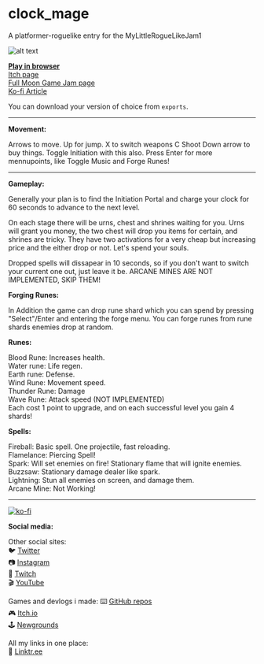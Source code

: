 # clock_mage
A platformer-roguelike entry for the MyLittleRogueLikeJam1

![alt text](https://img.itch.zone/aW1hZ2UvNjY1MzM3LzM1OTMyMzYuZ2lm/347x500/sm56oj.gif)

[**Play in browser**](https://achie72.github.io/clock_mage/)  
[Itch page](https://achie.itch.io/clock-mage)    
[Full Moon Game Jam page](https://itch.io/jam/mylittleroguelike1/entries)  
[Ko-fi Article](https://ko-fi.com/post/NdabJam-results-MyLittleRogueLikeJam1-Twitter-S-I3I01Q6AG)  

You can download your version of choice from `exports`.

---  

**Movement:**  

Arrows to move. Up for jump.
X to switch weapons
C Shoot
Down arrow to buy things. Toggle Initiation with this also.
Press Enter for more mennupoints, like Toggle Music and Forge Runes!

---  

**Gameplay:**  

Generally your plan is to find the Initiation Portal and charge your clock for 60 seconds to advance to the next level.

On each stage there will be urns, chest and shrines waiting for you. Urns will grant you money, the two chest will drop you items for certain, and shrines are tricky. They have two activations for a very cheap but increasing price and the either drop or not. Let's spend your souls.

Dropped spells will dissapear in 10 seconds, so if you don't want to switch your current one out, just leave it be. ARCANE MINES ARE NOT IMPLEMENTED, SKIP THEM!

**Forging Runes:**  

In Addition the game can drop rune shard which you can spend by pressing "Select"/Enter and entering the forge menu. You can forge runes from rune shards enemies drop at random.  

**Runes:**  

Blood Rune: Increases health.   
Water rune: Life regen.  
Earth rune: Defense.  
Wind Rune: Movement speed.  
Thunder Rune: Damage  
Wave Rune: Attack speed (NOT IMPLEMENTED)  
Each cost 1 point to upgrade, and on each successful level you gain 4 shards!  

**Spells:**  

Fireball: Basic spell. One projectile, fast reloading.  
Flamelance: Piercing Spell!  
Spark: Will set enemies on fire! Stationary flame that will ignite enemies.  
Buzzsaw: Stationary damage dealer like spark.  
Lightning: Stun all enemies on screen, and damage them.  
Arcane Mine: Not Working!  

---  

[![ko-fi](https://www.ko-fi.com/img/githubbutton_sm.svg)](https://ko-fi.com/L4L81GBPX)

**Social media:**  

Other social sites:  
🐦 [Twitter](https://twitter.com/Achie7240)  
📷 [Instagram](https://www.instagram.com/justanerdlife/)  
🎥 [Twitch](https://www.twitch.tv/achie7240)  
🎬 [YouTube](https://www.youtube.com/channel/UCzWXrvo-Pj7_KDv4w4q-4Kg)  


Games and devlogs i made:
⌨️ [GitHub repos](https://github.com/Achie72)  
🎮 [Itch.io](https://achie.itch.io/)  
🕹️ [Newgrounds](https://achie72.newgrounds.com/)  

All my links in one place:  
🌳 [Linktr.ee](https://linktr.ee/AchieGameDev)   
